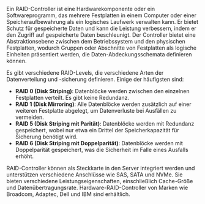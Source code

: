 Ein RAID-Controller ist eine Hardwarekomponente oder ein Softwareprogramm, das mehrere Festplatten in einem Computer oder einer Speicheraufbewahrung als ein logisches Laufwerk verwalten kann. Er bietet Schutz für gespeicherte Daten und kann die Leistung verbessern, indem er den Zugriff auf gespeicherte Daten beschleunigt. Der Controller bietet eine Abstraktionsebene zwischen dem Betriebssystem und den physischen Festplatten, wodurch Gruppen oder Abschnitte von Festplatten als logische Einheiten präsentiert werden, die Daten-Abdeckungsschemata definieren können.

Es gibt verschiedene RAID-Levels, die verschiedene Arten der Datenverteilung und -sicherung definieren. Einige der häufigsten sind:

- **RAID 0 (Disk Striping)**: Datenblöcke werden zwischen den einzelnen Festplatten verteilt. Es gibt keine Redundanz.
- **RAID 1 (Disk Mirroring)**: Alle Datenblöcke werden zusätzlich auf einer weiteren Festplatte abgelegt, um Datenverluste bei Ausfällen zu vermeiden.
- **RAID 5 (Disk Striping mit Parität)**: Datenblöcke werden mit Redundanz gespeichert, wobei nur etwa ein Drittel der Speicherkapazität für Sicherung benötigt wird.
- **RAID 6 (Disk Striping mit Doppelparität)**: Datenblöcke werden mit Doppelparität gespeichert, was die Sicherheit im Falle eines Ausfalls erhöht.

RAID-Controller können als Steckkarte in den Server integriert werden und unterstützen verschiedene Anschlüsse wie SAS, SATA und NVMe. Sie bieten verschiedene Leistungseigenschaften, einschließlich Cache-Größe und Datenübertragungsrate. Hardware-RAID-Controller von Marken wie Broadcom, Adaptec, Dell und IBM sind erhältlich.